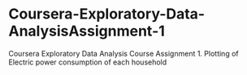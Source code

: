 # Coursera-Exploratory-Data-AnalysisAssignment-1
Coursera Exploratory Data Analysis Course Assignment 1. Plotting of Electric power consumption of each household
